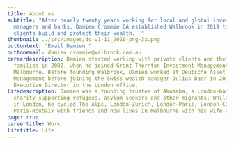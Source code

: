 ```yaml
---
title: About us
subtitle: "After nearly twenty years working for local and global investment
  managers and banks, Damien Crommie CA established Walbrook in 2019 to help
  clients build and protect their wealth.  "
thumbnail: ../src/images/dc-v1-11_2020-png-3x.png
buttontext: "Email Damien "
buttonemail: damien.crommie@walbrook.com.au
careerdescription: Damien started working with private clients and their
  families in 2002, when he joined Grant Thornton Investment Management in
  Melbourne. Before founding Walbrook, Damien worked at Deutsche Asset & Wealth
  Management before joining the Swiss wealth manager Julius Baer in 2015 as an
  Executive Director in the London office.
lifedescription: Damien was a founding trustee of Akwaaba, a London-based
  charity supporting refugees, asylum seekers and other migrants. While working
  in London, he cycled The Alps, London-Zurich, London-Paris, London-Cologne and
  Paris-Roubaix with friends and now lives in Melbourne with his wife and son.
page: true
careertitle: Work
lifetitle: Life
---
```


